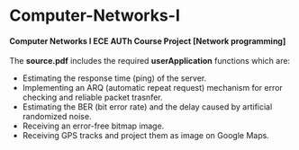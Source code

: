 # Computer-Networks-I

#### Computer Networks I ECE AUTh Course Project  [Network programming]

The __source.pdf__ includes the required __userApplication__ functions which are:

- Estimating the response time (ping) of the server.
- Implementing an ARQ (automatic repeat request) mechanism for error checking and reliable packet trasnfer.
- Estimating the BER (bit error rate) and the delay caused by artificial randomized noise.
- Receiving an error-free bitmap image.
- Receiving GPS tracks and project them as image on Google Maps.
